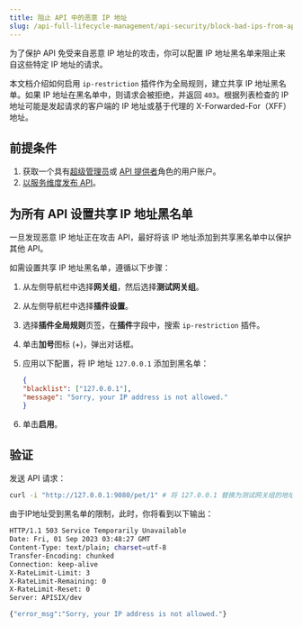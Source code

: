 ```yaml
---
title: 阻止 API 中的恶意 IP 地址
slug: /api-full-lifecycle-management/api-security/block-bad-ips-from-apis
---
```


为了保护 API 免受来自恶意 IP 地址的攻击，你可以配置 IP 地址黑名单来阻止来自这些特定 IP 地址的请求。

本文档介绍如何启用 `ip-restriction` 插件作为全局规则，建立共享 IP 地址黑名单。如果 IP 地址在黑名单中，则请求会被拒绝，并返回 `403`。根据列表检查的 IP 地址可能是发起请求的客户端的 IP 地址或基于代理的 X-Forwarded-For（XFF）地址。

## 前提条件

1. 获取一个具有[超级管理员](../../administration/role-based-access-control.md#超级管理员)或 [API 提供者](../../administration/role-based-access-control.md#api提供者)角色的用户账户。
2. [以服务维度发布 API](../api-publishing/publish-apis-by-service.md)。

## 为所有 API 设置共享 IP 地址黑名单

一旦发现恶意 IP 地址正在攻击 API，最好将该 IP 地址添加到共享黑名单中以保护其他 API。

如需设置共享 IP 地址黑名单，遵循以下步骤：

1. 从左侧导航栏中选择**网关组**，然后选择**测试网关组**。
2. 从左侧导航栏中选择**插件设置**。
3. 选择**插件全局规则**页签，在**插件**字段中，搜索 `ip-restriction` 插件。
4. 单击**加号**图标 (+)，弹出对话框。
5. 应用以下配置，将 IP 地址 `127.0.0.1` 添加到黑名单：

    ```json
    {
    "blacklist": ["127.0.0.1"],
    "message": "Sorry, your IP address is not allowed."
    }
    ```

6. 单击**启用**。

## 验证

发送 API 请求：

```bash
curl -i "http://127.0.0.1:9080/pet/1" # 将 127.0.0.1 替换为测试网关组的地址。
```

由于IP地址受到黑名单的限制，此时，你将看到以下输出：

```bash
HTTP/1.1 503 Service Temporarily Unavailable
Date: Fri, 01 Sep 2023 03:48:27 GMT
Content-Type: text/plain; charset=utf-8
Transfer-Encoding: chunked
Connection: keep-alive
X-RateLimit-Limit: 3
X-RateLimit-Remaining: 0
X-RateLimit-Reset: 0
Server: APISIX/dev

{"error_msg":"Sorry, your IP address is not allowed."}
```
